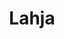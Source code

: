 ---
layout: project
weight: 1
title:  "Lahja"
lang: fi
published: 2017
categories: movies
category: Lyhyt Dokumenttielokuva
runtime: "21 min"
status: Jälkituotannossa
liftup: true
liftup_image:
  src: galleries/lahja/Lahja_Jaana.jpg
  alt: "Dokumentin päähenkilö tyttärensä haudalla."
description: "Lahja on tarina äidin ja tyttären erityislaatuisesta suhteesta sekä rakkaudesta, jota kuolemakaan ei pysäytä. Jaana menetti 16-vuotiaan tyttärensä Liisan äkillisesti liikenneonnettomuudessa. Lyhyt dokumenttielokuva keskittyy Jaanan suruun ja käsittelee tapahtumia ennen ja jälkeen tyttären kuoleman, jonka Liisa itse ennusti jo vuosia etukäteen."
tagline: '"Älä itke kuolleita, itke niitä jotka jäävät tänne."'
crew:
  script_director: "Anniina Kauttonen & Otto Heikola"
  producer: "Valtteri Munkki"
  sound: "Mikko Heino"
gallery: "lahja-gallery"
---